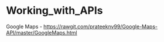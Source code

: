# Working_with_APIs
Google Maps - https://rawgit.com/prateeknv99/Google-Maps-API/master/GoogleMaps.html
